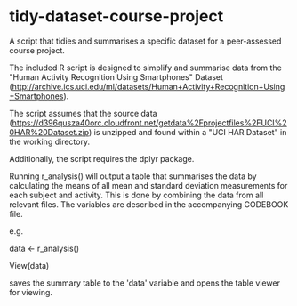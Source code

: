 # tidy-dataset-course-project
A script that tidies and summarises a specific dataset for a peer-assessed course project.

The included R script is designed to simplify and summarise data from the 
"Human Activity Recognition Using Smartphones" Dataset
(http://archive.ics.uci.edu/ml/datasets/Human+Activity+Recognition+Using+Smartphones).

The script assumes that the source data
(https://d396qusza40orc.cloudfront.net/getdata%2Fprojectfiles%2FUCI%20HAR%20Dataset.zip)
is unzipped and found within a "UCI HAR Dataset" in the working directory.

Additionally, the script requires the dplyr package. 

Running r_analysis() will output a table that summarises the data by calculating the means
of all mean and standard deviation measurements for each subject and activity. This is 
done by combining the data from all relevant files. The variables are described in the
accompanying CODEBOOK file.

e.g.

data <- r_analysis()

View(data)


saves the summary table to the 'data' variable and opens the table viewer for viewing.
